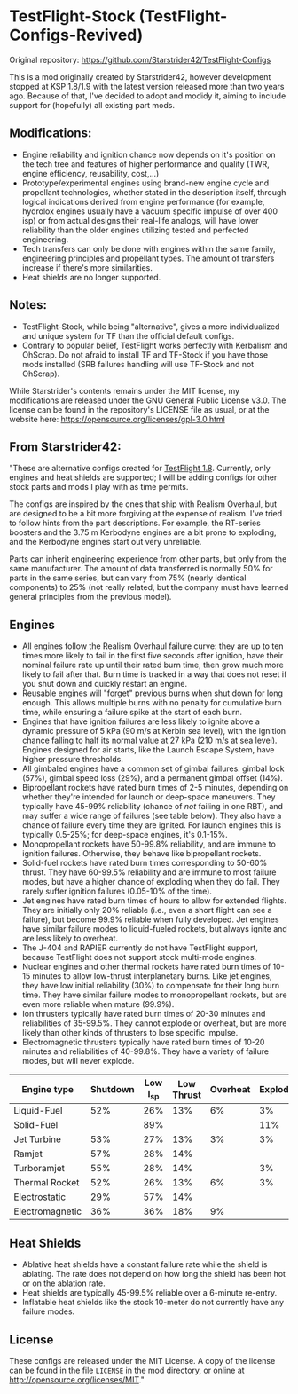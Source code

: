 TestFlight-Stock (TestFlight-Configs-Revived)
============
Original repository: https://github.com/Starstrider42/TestFlight-Configs

This is a mod originally created by Starstrider42, however development stopped at KSP 1.8/1.9 with the latest version released more than two years ago. Because of that, I've decided to adopt and modidy it, aiming to include support for (hopefully) all existing part mods.

Modifications: 
-------
* Engine reliability and ignition chance now depends on it's position on the tech tree and features of higher performance and quality (TWR, engine efficiency, reusability, cost,...)
* Prototype/experimental engines using brand-new engine cycle and propellant technologies, whether stated in the description itself, through logical indications derived from engine performance (for example, hydrolox engines usually have a vacuum specific impulse of over 400 isp) or from actual designs their real-life analogs, will have lower reliability than the older engines utilizing tested and perfected engineering.
* Tech transfers can only be done with engines within the same family, engineering principles and propellant types. The amount of transfers increase if there's more similarities.
* Heat shields are no longer supported.

Notes:
-------
* TestFlight-Stock, while being "alternative", gives a more individualized and unique system for TF than the official default configs. 
* Contrary to popular belief, TestFlight works perfectly with Kerbalism and OhScrap. Do not afraid to install TF and TF-Stock if you have those mods installed (SRB failures handling will use TF-Stock and not OhScrap).

While Starstrider's contents remains under the MIT license, my modifications are released under the GNU General Public License v3.0. The license can be found in the repository's LICENSE file as usual, or at the website here: https://opensource.org/licenses/gpl-3.0.html

From Starstrider42:
-------

"These are alternative configs created for [TestFlight 1.8](https://github.com/KSP-RO/TestFlight). Currently, only engines and heat shields are supported; I will be adding configs for other stock parts and mods I play with as time permits.

The configs are inspired by the ones that ship with Realism Overhaul, but are designed to be a bit more forgiving at the expense of realism. I've tried to follow hints from the part descriptions. For example, the RT-series boosters and the 3.75 m Kerbodyne engines are a bit prone to exploding, and the Kerbodyne engines start out very unreliable.

Parts can inherit engineering experience from other parts, but only from the same manufacturer. The amount of data transferred is normally 50% for parts in the same series, but can vary from 75% (nearly identical components) to 25% (not really related, but the company must have learned general principles from the previous model).

Engines
-------

* All engines follow the Realism Overhaul failure curve: they are up to ten times more likely to fail in the first five seconds after ignition, have their nominal failure rate up until their rated burn time, then grow much more likely to fail after that. Burn time is tracked in a way that does not reset if you shut down and quickly restart an engine.
* Reusable engines will "forget" previous burns when shut down for long enough. This allows multiple burns with no penalty for cumulative burn time, while ensuring a failure spike at the start of each burn.
* Engines that have ignition failures are less likely to ignite above a dynamic pressure of 5 kPa (90 m/s at Kerbin sea level), with the ignition chance falling to half its normal value at 27 kPa (210 m/s at sea level). Engines designed for air starts, like the Launch Escape System, have higher pressure thresholds.
* All gimbaled engines have a common set of gimbal failures: gimbal lock (57%), gimbal speed loss (29%), and a permanent gimbal offset (14%).
* Bipropellant rockets have rated burn times of 2-5 minutes, depending on whether they're intended for launch or deep-space maneuvers. They typically have 45-99% reliability (chance of *not* failing in one RBT), and may suffer a wide range of failures (see table below). They also have a chance of failure every time they are ignited. For launch engines this is typically 0.5-25%; for deep-space engines, it's 0.1-15%.
* Monopropellant rockets have 50-99.8% reliability, and are immune to ignition failures. Otherwise, they behave like bipropellant rockets.
* Solid-fuel rockets have rated burn times corresponding to 50-60% thrust. They have 60-99.5% reliability and are immune to most failure modes, but have a higher chance of exploding when they do fail. They rarely suffer ignition failures (0.05-10% of the time).
* Jet engines have rated burn times of hours to allow for extended flights. They are initially only 20% reliable (i.e., even a short flight can see a failure), but become 99.9% reliable when fully developed. Jet engines have similar failure modes to liquid-fueled rockets, but always ignite and are less likely to overheat.
* The J-404 and RAPIER currently do not have TestFlight support, because TestFlight does not support stock multi-mode engines.
* Nuclear engines and other thermal rockets have rated burn times of 10-15 minutes to allow low-thrust interplanetary burns. Like jet engines, they have low initial reliability (30%) to compensate for their long burn time. They have similar failure modes to monopropellant rockets, but are even more reliable when mature (99.9%).
* Ion thrusters typically have rated burn times of 20-30 minutes and reliabilities of 35-99.5%. They cannot explode or overheat, but are more likely than other kinds of thrusters to lose specific impulse.
* Electromagnetic thrusters typically have rated burn times of 10-20 minutes and reliabilities of 40-99.8%. They have a variety of failure modes, but will never explode.

| Engine type     | Shutdown | Low I<sub>sp</sub> | Low Thrust | Overheat | Explode |
| --------------- | -------- | ------------------ | ---------- | -------- | ------- |
| Liquid-Fuel     | 52%      | 26%                | 13%        | 6%       | 3%      |
| Solid-Fuel      |          | 89%                |            |          | 11%     |
| Jet Turbine     | 53%      | 27%                | 13%        | 3%       | 3%      |
| Ramjet          | 57%      | 28%                | 14%        |          |         |
| Turboramjet     | 55%      | 28%                | 14%        |          | 3%      |
| Thermal Rocket  | 52%      | 26%                | 13%        | 6%       | 3%      |
| Electrostatic   | 29%      | 57%                | 14%        |          |         |
| Electromagnetic | 36%      | 36%                | 18%        | 9%       |         |

Heat Shields
------------

* Ablative heat shields have a constant failure rate while the shield is ablating. The rate does not depend on how long the shield has been hot or on the ablation rate.
* Heat shields are typically 45-99.5% reliable over a 6-minute re-entry.
* Inflatable heat shields like the stock 10-meter do not currently have any failure modes.

License
------------
These configs are released under the MIT License. A copy of the license can be found in the file `LICENSE` in the mod directory, or online at http://opensource.org/licenses/MIT."
